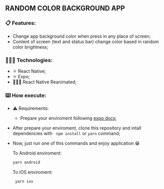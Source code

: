 ## RANDOM COLOR BACKGROUND APP

### 📋 Features:
  - Change app background color when press in any place of screen;
  - Content of screen (text and status bar) change color based in random color brightness;
 
### 👨🏻‍💻 Technologies:
 - ⚛️   React Native;
 - ⚛️   Expo;
 - 🏄🏻‍♂️  React Native Reanimated;

### ⌨️  How execute:
  - ⚠️ Requirements:
    - Prepare your enviroment following [expo docs](https://docs.expo.dev/get-started/set-up-your-environment/);

  - After prepare your enviroment, clone this repository and intall dependencies with ` npm install` or  `yarn` command;


  - Now, just run one of this commands and enjoy application 😁 
  
    To Android enviroment:
      ```sh
      yarn android
      ```
    To iOS enviroment:
    ```sh
     yarn ios
      ```